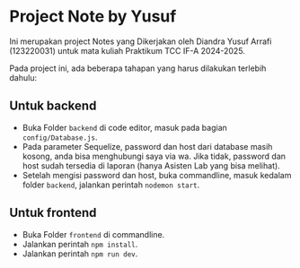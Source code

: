 # Project Note by Yusuf

Ini merupakan project Notes yang Dikerjakan oleh Diandra Yusuf Arrafi (123220031) untuk mata kuliah Praktikum TCC IF-A 2024-2025.

Pada project ini, ada beberapa tahapan yang harus dilakukan terlebih dahulu:

## Untuk backend

- Buka Folder `backend` di code editor, masuk pada bagian `config/Database.js`.
- Pada parameter Sequelize, password dan host dari database masih kosong, anda bisa menghubungi saya via wa. Jika tidak, password dan host sudah tersedia di laporan (hanya Asisten Lab yang bisa melihat).
- Setelah mengisi password dan host, buka commandline, masuk kedalam folder `backend`, jalankan perintah `nodemon start`.

## Untuk frontend

- Buka Folder `frontend` di commandline.
- Jalankan perintah `npm install`.
- Jalankan perintah `npm run dev`.
